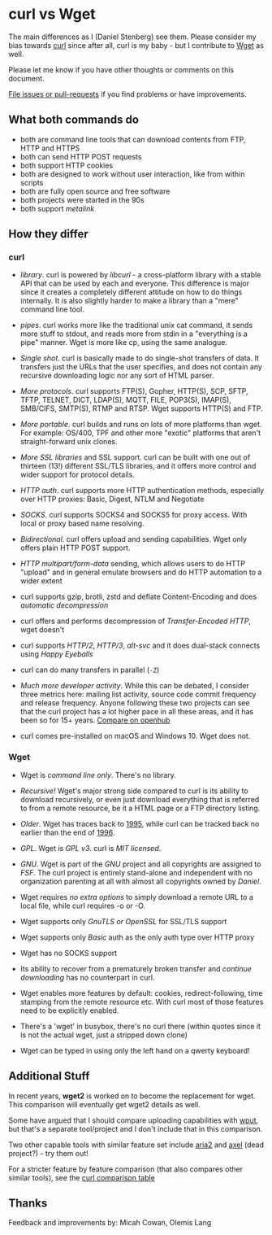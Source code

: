 # curl vs Wget

The main differences as I (Daniel Stenberg) see them. Please consider my bias
towards [curl](http://curl.haxx.se) since after all, curl is my baby - but I
contribute to [Wget](http://www.gnu.org/software/wget/) as well.

Please let me know if you have other thoughts or comments on this document.

[File issues or pull-requests](https://github.com/bagder/docs) if you find
problems or have improvements.

## What both commands do

- both are command line tools that can download contents from FTP, HTTP and
  HTTPS
- both can send HTTP POST requests
- both support HTTP cookies
- both are designed to work without user interaction, like from within scripts
- both are fully open source and free software
- both projects were started in the 90s
- both support *metalink*

## How they differ

### curl

- *library*. curl is powered by *libcurl* - a cross-platform library with a
  stable API that can be used by each and everyone. This difference is major
  since it creates a completely different attitude on how to do things
  internally. It is also slightly harder to make a library than a "mere"
  command line tool.

- *pipes*. curl works more like the traditional unix cat command, it sends
  more stuff to stdout, and reads more from stdin in a "everything is a pipe"
  manner. Wget is more like cp, using the same analogue.

- *Single shot*. curl is basically made to do single-shot transfers of
  data. It transfers just the URLs that the user specifies, and does not
  contain any recursive downloading logic nor any sort of HTML parser.

- *More protocols*. curl supports FTP(S), Gopher, HTTP(S), SCP, SFTP, TFTP,
  TELNET, DICT, LDAP(S), MQTT, FILE, POP3(S), IMAP(S), SMB/CIFS, SMTP(S), RTMP
  and RTSP. Wget supports HTTP(S) and FTP.
 
- *More portable*. curl builds and runs on lots of more platforms than
  wget. For example: OS/400, TPF and other more "exotic" platforms that aren't
  straight-forward unix clones.

- *More SSL libraries* and SSL support. curl can be built with one out of
  thirteen (13!) different SSL/TLS libraries, and it offers more control and
  wider support for protocol details.

- *HTTP auth*. curl supports more HTTP authentication methods,
  especially over HTTP proxies: Basic, Digest, NTLM and Negotiate

- *SOCKS*. curl supports SOCKS4 and SOCKS5 for proxy access. With local or
  proxy based name resolving.

- *Bidirectional*. curl offers upload and sending capabilities. Wget
  only offers plain HTTP POST support.

- *HTTP multipart/form-data* sending, which allows users to do HTTP
  "upload" and in general emulate browsers and do HTTP automation to a wider
  extent

- curl supports gzip, brotli, zstd and deflate Content-Encoding and does
  *automatic decompression*

- curl offers and performs decompression of *Transfer-Encoded HTTP*, wget
  doesn't

- curl supports *HTTP/2*, *HTTP/3*, *alt-svc* and it does dual-stack connects
  using *Happy Eyeballs*

- curl can do many transfers in parallel (`-Z`)

- *Much more developer activity*. While this can be debated, I consider three
  metrics here: mailing list activity, source code commit frequency and
  release frequency. Anyone following these two projects can see that the curl
  project has a lot higher pace in all these areas, and it has been so for 15+
  years. [Compare on
  openhub](https://www.openhub.net/p/_compare?project_0=cURL&project_1=Wget)

- curl comes pre-installed on macOS and Windows 10. Wget does not.

### Wget

- Wget is *command line only*. There's no library.

- *Recursive!* Wget's major strong side compared to curl is its ability to
  download recursively, or even just download everything that is referred to
  from a remote resource, be it a HTML page or a FTP directory listing.

- *Older*. Wget has traces back to
  [1995](http://en.wikipedia.org/wiki/Wget#History), while curl can be
tracked back no earlier than the end of
  [1996](http://curl.haxx.se/docs/history.html).

- *GPL*. Wget is *GPL v3*. curl is *MIT licensed*.

- *GNU*. Wget is part of the *GNU* project and all copyrights are assigned to
  *FSF*. The curl project is entirely stand-alone and independent with no
  organization parenting at all with almost all copyrights owned by
  *Daniel*.

- Wget requires *no extra options* to simply download a remote URL to a local
  file, while curl requires -o or -O.

- Wget supports only *GnuTLS or OpenSSL* for SSL/TLS support

- Wget supports only *Basic* auth as the only auth type over HTTP proxy

- Wget has no SOCKS support

- Its ability to recover from a prematurely broken transfer and *continue
  downloading* has no counterpart in curl.

- Wget enables more features by default: cookies, redirect-following, time
  stamping from the remote resource etc. With curl most of those features need
  to be explicitly enabled.

- There's a 'wget' in busybox, there's no curl there (within quotes since it is
  not the actual wget, just a stripped down clone)

- Wget can be typed in using only the left hand on a qwerty keyboard!

## Additional Stuff

In recent years, **wget2** is worked on to become the replacement for wget.
This comparison will eventually get wget2 details as well.

Some have argued that I should compare uploading capabilities with
[wput](http://wput.sourceforge.net), but that's a separate tool/project and I
don't include that in this comparison.

Two other capable tools with similar feature set include
[aria2](http://aria2.sourceforge.net/) and
[axel](http://axel.alioth.debian.org) (dead project?) - try them out!

For a stricter feature by feature comparison (that also compares other similar
tools), see the [curl comparison
table](http://curl.haxx.se/docs/comparison-table.html)

## Thanks

  Feedback and improvements by: Micah Cowan, Olemis Lang
